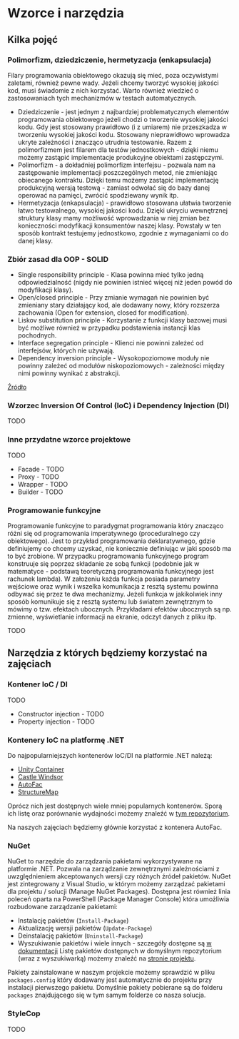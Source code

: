 # Wzorce i narzędzia

## Kilka pojęć

### Polimorfizm, dziedziczenie, hermetyzacja (enkapsulacja)

Filary programowania obiektowego okazują się mieć, poza oczywistymi zaletami, również pewne wady. Jeżeli chcemy tworzyć wysokiej jakości kod, musi świadomie z nich korzystać.
Warto również wiedzieć o zastosowaniach tych mechanizmów w testach automatycznych.
* Dziedziczenie - jest jednym z najbardziej problematycznych elementów programowania obiektowego jeżeli chodzi o tworzenie wysokiej jakości kodu.
Gdy jest stosowany prawidłowo (i z umiarem) nie przeszkadza w tworzeniu wysokiej jakości kodu.
Stosowany nieprawidłowo wprowadza ukryte zależności i znacząco utrudnia testowanie. 
Razem z polimorfizmem jest filarem dla testów jednostkowych - dzięki niemu możemy zastąpić implementacje produkcyjne obiektami zastępczymi.
* Polimorfizm - a dokładniej polimorfizm interfejsu - pozwala nam na zastępowanie implementacji poszczególnych metod, nie zmieniając obiecanego kontraktu.
Dzięki temu możemy zastąpić implementację produkcyjną wersją testową - zamiast odwołać się do bazy danej operować na pamięci, zwrócić spodziewany wynik itp.
* Hermetyzacja (enkapsulacja) - prawidłowo stosowana ułatwia tworzenie łatwo testowalnego, wysokiej jakości kodu.
Dzięki ukryciu wewnętrznej struktury klasy mamy możliwość wprowadzania w niej zmian bez konieczności modyfikacji konsumentów naszej klasy.
Powstały w ten sposób kontrakt testujemy jednostkowo, zgodnie z wymaganiami co do danej klasy. 

### Zbiór zasad dla OOP - SOLID

* Single responsibility principle - Klasa powinna mieć tylko jedną odpowiedzialność (nigdy nie powinien istnieć więcej niż jeden powód do modyfikacji klasy).
* Open/closed principle - Przy zmianie wymagań nie powinien być zmieniany stary działający kod, ale dodawany nowy, który rozszerza zachowania (Open for extension, closed for modification).
* Liskov substitution principle - Korzystanie z funkcji klasy bazowej musi być możliwe również w przypadku podstawienia instancji klas pochodnych.
* Interface segregation principle - Klienci nie powinni zależeć od interfejsów, których nie używają.
* Dependency inversion principle - Wysokopoziomowe moduły nie powinny zależeć od modułów niskopoziomowych - zależności między nimi powinny wynikać z abstrakcji.

[Źródło](https://pl.wikipedia.org/wiki/Solid_(programowanie_obiektowe))

### Wzorzec Inversion Of Control (IoC) i Dependency Injection (DI)

TODO

### Inne przydatne wzorce projektowe

TODO
* Facade - TODO
* Proxy - TODO
* Wrapper - TODO
* Builder - TODO

### Programowanie funkcyjne

Programowanie funkcyjne to paradygmat programowania który znacząco różni się od programowania imperatywnego (proceduralnego czy obiektowego).
Jest to przykład programowania deklaratywnego, gdzie definiujemy co chcemy uzyskać, nie koniecznie definiując w jaki sposób ma to być zrobione.
W przypadku programowania funkcyjnego program konstruuje się poprzez składanie ze sobą funkcji (podobnie jak w matematyce - podstawą teoretyczną programowania funkcyjnego jest rachunek lambda).
W założeniu każda funkcja posiada parametry wejściowe oraz wynik i wszelka komunikacja z resztą systemu powinna odbywać się przez te dwa mechanizmy.
Jeżeli funkcja w jakikolwiek inny sposób komunikuje się z resztą systemu lub światem zewnętrznym to mówimy o tzw. efektach ubocznych.
Przykładami efektów ubocznych są np. zmienne, wyświetlanie informacji na ekranie, odczyt danych z pliku itp.

TODO

## Narzędzia z których będziemy korzystać na zajęciach

### Kontener IoC / DI

TODO
* Constructor injection - TODO
* Property injection - TODO

### Kontenery IoC na platformę .NET

Do najpopularniejszych kontenerów IoC/DI na platformie .NET należą:
* [Unity Container](https://github.com/unitycontainer/unity)
* [Castle Windsor](https://github.com/castleproject/Windsor)
* [AutoFac](https://github.com/autofac/Autofac)
* [StructureMap](https://github.com/structuremap/structuremap)

Oprócz nich jest dostępnych wiele mniej popularnych kontenerów. Sporą ich listę oraz porównanie wydajności możemy znaleźć w [tym repozytorium](https://github.com/danielpalme/IocPerformance).

Na naszych zajęciach będziemy głównie korzystać z kontenera AutoFac.

### NuGet

NuGet to narzędzie do zarządzania pakietami wykorzystywane na platformie .NET.
Pozwala na zarządzanie zewnętrznymi zależnościami z uwzględnieniem akceptowanych wersji czy różnych źródeł pakietów.
NuGet jest zintegrowany z Visual Studio, w którym możemy zarządzać pakietami dla projektu / solucji (Manage NuGet Packages).
Dostępna jest również linia poleceń oparta na PowerShell (Package Manager Console) która umożliwia rozbudowane zarządzanie pakietami:
* Instalację pakietów (`Install-Package`)
* Aktualizację wersji pakietów (`Update-Package`)
* Deinstalację pakietów (`Uninstall-Package`)
* Wyszukiwanie pakietów i wiele innych - szczegóły dostępne są [w dokumentacji](http://docs.nuget.org/Consume/Package-Manager-Console-PowerShell-Reference)
Listę pakietów dostępnych w domyślnym repozytorium (wraz z wyszukiwarką) możemy znaleźć na [stronie projektu](https://www.nuget.org/).

Pakiety zainstalowane w naszym projekcie możemy sprawdzić w pliku `packages.config` który dodawany jest automatycznie do projektu przy instalacji pierwszego pakietu.
Domyślnie pakiety pobierane są do folderu `packages` znajdującego się w tym samym folderze co nasza solucja.

### StyleCop

TODO

